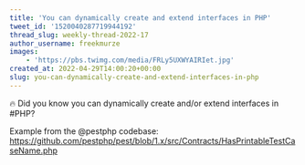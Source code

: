 ```yaml
---
title: 'You can dynamically create and extend interfaces in PHP'
tweet_id: '1520040287719944192'
thread_slug: weekly-thread-2022-17
author_username: freekmurze
images:
    - 'https://pbs.twimg.com/media/FRLy5UXWYAIRIet.jpg'
created_at: 2022-04-29T14:00:20+00:00
slug: you-can-dynamically-create-and-extend-interfaces-in-php
---
```

🔥 Did you know you can dynamically create and/or extend interfaces in #PHP? 

Example from the @pestphp codebase: https://github.com/pestphp/pest/blob/1.x/src/Contracts/HasPrintableTestCaseName.php